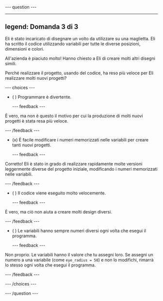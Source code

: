 
--- question ---

---
legend: Domanda 3 di 3
---

Eli è stato incaricato di disegnare un volto da utilizzare su una maglietta. Eli ha scritto il codice utilizzando variabili per tutte le diverse posizioni, dimensioni e colori.

All'azienda è piaciuto molto! Hanno chiesto a Eli di creare molti altri disegni simili.

Perché realizzare il progetto, usando del codice, ha reso più veloce per Eli realizzare molti nuovi progetti?

--- choices ---

- ( ) Programmare è divertente.

  --- feedback ---

È vero, ma non è questo il motivo per cui la produzione di molti nuovi progetti è stata resa più veloce.

  --- /feedback ---

- (x) È facile modificare i numeri memorizzati nelle variabili per creare tanti nuovi progetti.

  --- feedback ---

Corretto! Eli è stato in grado di realizzare rapidamente molte versioni leggermente diverse del progetto iniziale, modificando i numeri memorizzati nelle variabili.

  --- /feedback ---

- ( ) Il codice viene eseguito molto velocemente.

  --- feedback ---

È vero, ma ciò non aiuta a creare molti design diversi.

  --- /feedback ---

- ( ) Le variabili hanno sempre numeri diversi ogni volta che esegui il programma.

  --- feedback ---

Non proprio. Le variabili hanno il valore che tu assegni loro. Se assegni un numero a una variabile (come `eye_radius = 50`) e non lo modifichi, rimarrà lo stesso ogni volta che esegui il programma.

  --- /feedback ---

--- /choices ---

--- /question ---
